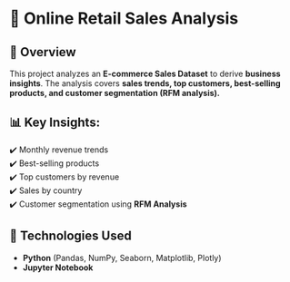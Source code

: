 # 🛒 Online Retail Sales Analysis

## 📌 Overview
This project analyzes an **E-commerce Sales Dataset** to derive **business insights**. The analysis covers **sales trends, top customers, best-selling products, and customer segmentation (RFM analysis).**  

## 📊 Key Insights:
✔️ Monthly revenue trends  
✔️ Best-selling products  
✔️ Top customers by revenue  
✔️ Sales by country  
✔️ Customer segmentation using **RFM Analysis**  

## 🚀 Technologies Used
- **Python** (Pandas, NumPy, Seaborn, Matplotlib, Plotly)
- **Jupyter Notebook**



